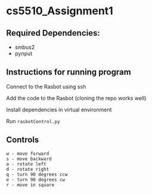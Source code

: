 # cs5510_Assignment1

## Required Dependencies:
* smbus2
* pynput

## Instructions for running program

Connect to the Rasbot using ssh

Add the code to the Rasbot (cloning the repo works well)

Install dependencies in virtual environment

Run `rasbotControl.py` 

## Controls
```
w - move forward
s - move backward
a - rotate left
d - rotate right
q - turn 90 degrees ccw
e - turn 90 degrees cw
r - move in square
```
